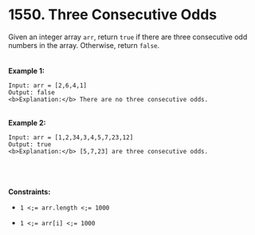 # 1550. Three Consecutive Odds

Given an integer array `arr`, return `true` if there are three consecutive odd numbers in the array. Otherwise, return `false`.
<br /> <br />
<br />**Example 1:**<br />
```
Input: arr = [2,6,4,1]
Output: false
<b>Explanation:</b> There are no three consecutive odds.
```
<br />**Example 2:**<br />
```
Input: arr = [1,2,34,3,4,5,7,23,12]
Output: true
<b>Explanation:</b> [5,7,23] are three consecutive odds.
```
<br /> <br />
<br />**Constraints:**<br />

* `1 <;= arr.length <;= 1000`

* `1 <;= arr[i] <;= 1000`